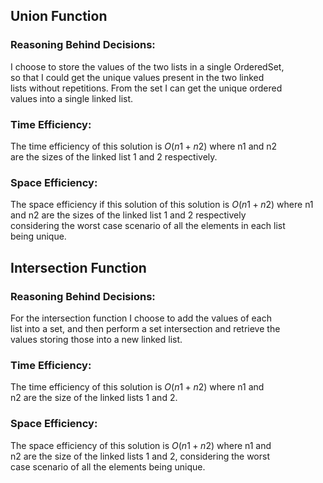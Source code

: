 
## Union Function

### Reasoning Behind Decisions:
I choose to store the values of the two lists in a single OrderedSet,  
so that I could get the unique values present in the two linked  
lists without repetitions. From the set I can get the unique ordered  
values into a single linked list.

### Time Efficiency:
The time efficiency of this solution is $O(n1 + n2)$ where n1 and n2  
are the sizes of the linked list 1 and 2 respectively.

### Space Efficiency:
The space efficiency if this solution of this solution is $O(n1 + n2)$ where n1 and n2  are the sizes of the linked list 1 and 2 respectively  
considering the worst case scenario of all the elements in each list  
being unique.

## Intersection Function

### Reasoning Behind Decisions:
For the intersection function I choose to add the values of each  
list into a set, and then perform a set intersection and retrieve the  
values storing those into a new linked list.

### Time Efficiency:
The time efficiency of this solution is $O(n1 + n2)$ where n1 and  
n2 are the size of the linked lists 1 and 2.

### Space Efficiency:
The space efficiency of this solution is $O(n1 + n2)$ where n1 and  
n2 are the size of the linked lists 1 and 2, considering the worst  
case scenario of all the elements being unique.
